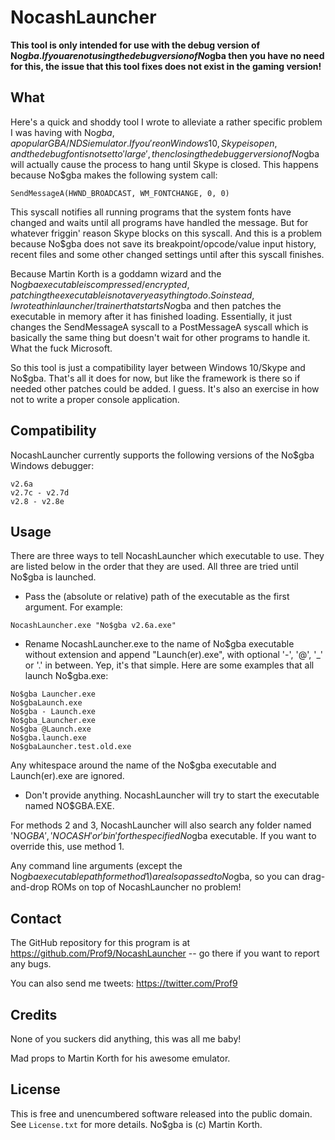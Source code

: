 NocashLauncher
==============

**This tool is only intended for use with the debug version of No$gba. If you are not using the debug version of No$gba then you have no need for this, the issue that this tool fixes does not exist in the gaming version!**

What
----
Here's a quick and shoddy tool I wrote to alleviate a rather specific problem I was having with No$gba, a popular GBA/NDSi emulator. If you're on Windows 10, Skype is open, and the debug font is not set to 'large', then closing the debugger version of No$gba will actually cause the process to hang until Skype is closed. This happens because No$gba makes the following system call:
```
SendMessageA(HWND_BROADCAST, WM_FONTCHANGE, 0, 0)
```
This syscall notifies all running programs that the system fonts have changed and waits until all programs have handled the message. But for whatever friggin' reason Skype blocks on this syscall. And this is a problem because No$gba does not save its breakpoint/opcode/value input history, recent files and some other changed settings until after this syscall finishes.

Because Martin Korth is a goddamn wizard and the No$gba executable is compressed/encrypted, patching the executable is not a very easy thing to do. So instead, I wrote a thin launcher/trainer that starts No$gba and then patches the executable in memory after it has finished loading. Essentially, it just changes the SendMessageA syscall to a PostMessageA syscall which is basically the same thing but doesn't wait for other programs to handle it. What the fuck Microsoft.

So this tool is just a compatibility layer between Windows 10/Skype and No$gba. That's all it does for now, but like the framework is there so if needed other patches could be added. I guess. It's also an exercise in how not to write a proper console application.


Compatibility
-------------
NocashLauncher currently supports the following versions of the No$gba Windows debugger:
```
v2.6a
v2.7c - v2.7d
v2.8 - v2.8e
```


Usage
-----
There are three ways to tell NocashLauncher which executable to use. They are listed below in the order that they are used. All three are tried until No$gba is launched.

* Pass the (absolute or relative) path of the executable as the first argument. For example:
```
NocashLauncher.exe "No$gba v2.6a.exe"
```
* Rename NocashLauncher.exe to the name of No$gba executable without extension and append "Launch(er).exe", with optional '-', '@', '_' or '.' in between. Yep, it's that simple. Here are some examples that all launch No$gba.exe:
```
No$gba Launcher.exe
No$gbaLaunch.exe
No$gba - Launch.exe
No$gba_Launcher.exe
No$gba @Launch.exe
No$gba.launch.exe
No$gbaLauncher.test.old.exe
```
Any whitespace around the name of the No$gba executable and Launch(er).exe are ignored.

* Don't provide anything. NocashLauncher will try to start the executable named NO$GBA.EXE.

For methods 2 and 3, NocashLauncher will also search any folder named 'NO$GBA', 'NOCASH' or 'bin' for the specified No$gba executable. If you want to override this, use method 1.

Any command line arguments (except the No$gba executable path for method 1) are also passed to No$gba, so you can drag-and-drop ROMs on top of NocashLauncher no problem!


Contact
-------
The GitHub repository for this program is at https://github.com/Prof9/NocashLauncher -- go there if you want to report any bugs.

You can also send me tweets: https://twitter.com/Prof9


Credits
-------
None of you suckers did anything, this was all me baby!

Mad props to Martin Korth for his awesome emulator.


License
-------
This is free and unencumbered software released into the public domain. See `License.txt` for more details. No$gba is (c) Martin Korth.